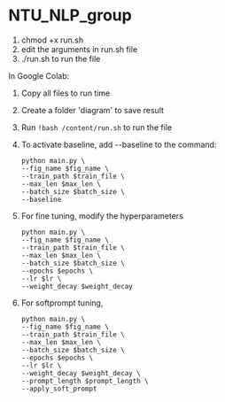 # NTU_NLP_group
1. chmod +x run.sh
2. edit the arguments in run.sh file 
3. ./run.sh to run the file

In Google Colab:
1. Copy all files to run time
2. Create a folder 'diagram' to save result
3. Run `!bash /content/run.sh` to run the file
4. To activate baseline, add --baseline to the command: 

    ```
    python main.py \
    --fig_name $fig_name \
    --train_path $train_file \
    --max_len $max_len \
    --batch_size $batch_size \
    --baseline
    ```


5. For fine tuning, modify the hyperparameters

    ```
    python main.py \
    --fig_name $fig_name \
    --train_path $train_file \
    --max_len $max_len \
    --batch_size $batch_size \
    --epochs $epochs \
    --lr $lr \
    --weight_decay $weight_decay 
    ```

6. For softprompt tuning, 

    ```
    python main.py \
    --fig_name $fig_name \
    --train_path $train_file \
    --max_len $max_len \
    --batch_size $batch_size \
    --epochs $epochs \
    --lr $lr \
    --weight_decay $weight_decay \
    --prompt_length $prompt_length \
    --apply_soft_prompt
    ```